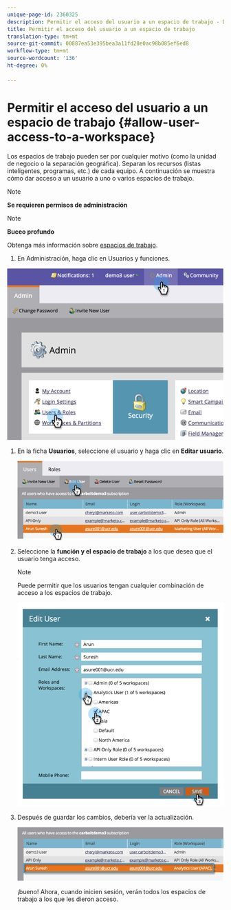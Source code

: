 ```yaml
---
unique-page-id: 2360325
description: Permitir el acceso del usuario a un espacio de trabajo - Documentos de marketing - Documentación del producto
title: Permitir el acceso del usuario a un espacio de trabajo
translation-type: tm+mt
source-git-commit: 00887ea53e395bea3a11fd28e0ac98b085ef6ed8
workflow-type: tm+mt
source-wordcount: '136'
ht-degree: 0%

---
```



# Permitir el acceso del usuario a un espacio de trabajo {#allow-user-access-to-a-workspace}

Los espacios de trabajo pueden ser por cualquier motivo (como la unidad de negocio o la separación geográfica). Separan los recursos (listas inteligentes, programas, etc.) de cada equipo. A continuación se muestra cómo dar acceso a un usuario a uno o varios espacios de trabajo.

>[!NOTE]
>
>**Se requieren permisos de administración**

>[!NOTE]
>
>**Buceo profundo**
>
>Obtenga más información sobre [espacios de trabajo](understanding-workspaces-and-person-partitions.md).

1. En Administración, haga clic en Usuarios y funciones.

![](assets/image2014-9-17-11-3a2-3a32.png)

1. En la ficha **Usuarios**, seleccione el usuario y haga clic en **Editar usuario**.

   ![](assets/image2014-9-17-11-3a2-3a46.png)

1. Seleccione la **función y el espacio de trabajo** a los que desea que el usuario tenga acceso.

   >[!NOTE]
   >
   >Puede permitir que los usuarios tengan cualquier combinación de acceso a los espacios de trabajo.

   ![](assets/image2014-9-17-11-3a3-3a16.png)

1. Después de guardar los cambios, debería ver la actualización.

   ![](assets/image2014-9-17-11-3a3-3a31.png)

   ¡bueno! Ahora, cuando inicien sesión, verán todos los espacios de trabajo a los que les dieron acceso.

